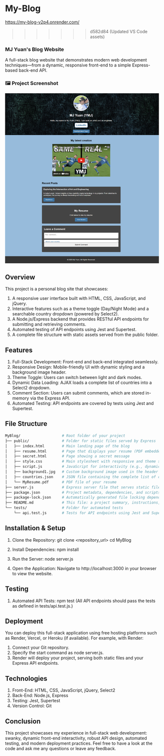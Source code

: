 # My-Blog
https://my-blog-v2p4.onrender.com/

>>>>>>> d582d84 (Updated VS Code assets)
### MJ Yuan's Blog Website

A full-stack blog website that demonstrates modern web development techniques—from a dynamic, responsive front-end to a simple Express-based back-end API.

### 🖼 Project Screenshot  
![My Blog Preview](./public/blog-screenshot.jpg)

## Overview
This project is a personal blog site that showcases:

1. A responsive user interface built with HTML, CSS, JavaScript, and jQuery.
2. Interactive features such as a theme toggle (Day/Night Mode) and a searchable country dropdown (powered by Select2).
3. A Node.js/Express backend that provides RESTful API endpoints for submitting and retrieving comments.
4. Automated testing of API endpoints using Jest and Supertest.
5. A complete file structure with static assets served from the public folder.

## Features
1. Full-Stack Development: Front-end and back-end integrated seamlessly.
2. Responsive Design: Mobile-friendly UI with dynamic styling and a background image header.
3. Theme Toggle: Users can switch between light and dark modes.
4. Dynamic Data Loading: AJAX loads a complete list of countries into a Select2 dropdown.
5. Comment Section: Users can submit comments, which are stored in-memory via the Express API.
6. Automated Testing: API endpoints are covered by tests using Jest and Supertest.

## File Structure
```bash
MyBlog/                   # Root folder of your project
├── public/               # Folder for static files served by Express
│   ├── index.html        # Main landing page of the blog
│   ├── resume.html       # Page that displays your resume (PDF embedded)
│   ├── secret.html       # Page showing a secret message
│   ├── style.css         # Main stylesheet with responsive and theme styles
│   ├── script.js         # JavaScript for interactivity (e.g., dynamic country dropdown, theme toggle)
│   ├── background1.jpg   # Custom background image used in the header
│   ├── countries.json    # JSON file containing the complete list of countries
│   └── MyResume.pdf      # PDF file of your resume
├── server.js             # Express server file that serves static files and provides API endpoints
├── package.json          # Project metadata, dependencies, and scripts
├── package-lock.json     # Automatically generated file locking dependency versions
├── README.md             # This file: a project summary, instructions, and overview
└── tests/                # Folder for automated tests
    └── api.test.js       # Tests for API endpoints using Jest and Supertest
```

## Installation & Setup
1. Clone the Repository: 
git clone <repository_url>
cd MyBlog

2. Install Dependencies:
npm install

3. Run the Server:
node server.js

4. Open the Application:
Navigate to http://localhost:3000 in your browser to view the website.

## Testing
1. Automated API Tests:
npm test
(All API endpoints should pass the tests as defined in tests/api.test.js.)


## Deployment
You can deploy this full-stack application using free hosting platforms such as Render, Vercel, or Heroku (if available). For example, with Render:
1. Connect your Git repository.
2. Specify the start command as node server.js.
3. Render will deploy your project, serving both static files and your Express API endpoints.

## Technologies
1. Front-End: HTML, CSS, JavaScript, jQuery, Select2
2. Back-End: Node.js, Express
3. Testing: Jest, Supertest
4. Version Control: Git

## Conclusion
This project showcases my experience in full-stack web development: swanky, dynamic front-end interactivity, robust API design, automated testing, and modern deployment practices. Feel free to have a look at the code and ask me any questions or leave any feedback.